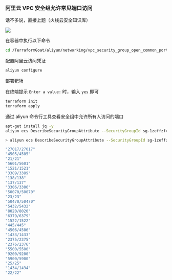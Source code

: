 ### 阿里云 VPC 安全组允许常见端口访问

话不多说，直接上题（火线云安全知识库）

![](https://pic1.imgdb.cn/item/68a2cc6858cb8da5c82e10b9.png)

在容器中执行以下命令

```sh
cd /TerraformGoat/aliyun/networking/vpc_security_group_open_common_ports
```

配置阿里云访问凭证

```sh
aliyun configure
```

部署靶场

在终端提示 `Enter a value:` 时，输入 `yes` 即可

```sh
terraform init
terraform apply
```

通过 aliyun 命令行工具查看安全组中允许所有人访问的端口

```sh
apt-get install jq -y
aliyun ecs DescribeSecurityGroupAttribute --SecurityGroupId sg-1zeffzf4e3akdwklefyf | jq '.Permissions.Permission[] | select(.Policy == "Accept") | select(.SourceCidrIp == "0.0.0.0/0") | select(.IpProtocol == "TCP") | .PortRange'
```

```sh
> aliyun ecs DescribeSecurityGroupAttribute --SecurityGroupId sg-1zeffzf4e3akdwklefyf | jq '.Permissions.Permission[] | select(.Policy == "Accept") | select(.SourceCidrIp == "0.0.0.0/0") | select(.IpProtocol == "TCP") | .PortRange'

"27017/27017"
"4505/4505"
"21/21"
"5601/5601"
"1521/1521"
"3389/3389"
"138/138"
"137/137"
"3306/3306"
"50070/50070"
"23/23"
"50470/50470"
"5432/5432"
"8020/8020"
"6379/6379"
"1522/1522"
"445/445"
"4506/4506"
"1433/1433"
"2375/2375"
"2376/2376"
"5500/5500"
"9200/9200"
"5900/5900"
"25/25"
"1434/1434"
"22/22"
```

